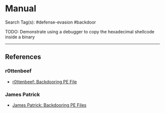 # Manual

Search Tag(s): #defense-evasion #backdoor

TODO: Demonstrate using a debugger to copy the hexadecimal shellcode inside a binary

---
## References

### r0ttenbeef

- [r0ttenbeef: Backdooring PE File](https://r0ttenbeef.github.io/backdooring-pe-file/)

### James Patrick

- [James Patrick: Backdooring PE Files](https://jamespatricksec.medium.com/backdooring-pe-files-1d62b4e9c13d)